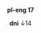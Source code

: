 <div align="center">
  
**pl-eng  17**
<div align="center">
  
**dni** ↓14
<div align="center">
</p>
